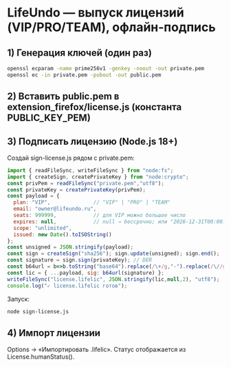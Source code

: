 # LifeUndo — выпуск лицензий (VIP/PRO/TEAM), офлайн-подпись

## 1) Генерация ключей (один раз)
```bash
openssl ecparam -name prime256v1 -genkey -noout -out private.pem
openssl ec -in private.pem -pubout -out public.pem
```

## 2) Вставить public.pem в extension_firefox/license.js (константа PUBLIC_KEY_PEM)

## 3) Подписать лицензию (Node.js 18+)

Создай sign-license.js рядом с private.pem:

```js
import { readFileSync, writeFileSync } from "node:fs";
import { createSign, createPrivateKey } from "node:crypto";
const privPem = readFileSync("private.pem","utf8");
const privateKey = createPrivateKey(privPem);
const payload = {
  plan: "VIP",              // "VIP" | "PRO" | "TEAM"
  email: "owner@lifeundo.ru",
  seats: 999999,            // для VIP можно большое число
  expires: null,            // null → бессрочно; или "2026-12-31T00:00:00.000Z"
  scope: "unlimited",
  issued: new Date().toISOString()
};
const unsigned = JSON.stringify(payload);
const sign = createSign("sha256"); sign.update(unsigned); sign.end();
const signature = sign.sign(privateKey); // DER
const b64url = b=>b.toString("base64").replace(/\+/g,"-").replace(/\//g,"_").replace(/=+$/,"");
const lic = { ...payload, sig: b64url(signature) };
writeFileSync("license.lifelic", JSON.stringify(lic,null,2), "utf8");
console.log("✓ license.lifelic готов");
```

Запуск:

```bash
node sign-license.js
```

## 4) Импорт лицензии

Options → «Импортировать .lifelic». Статус отображается из License.humanStatus().
